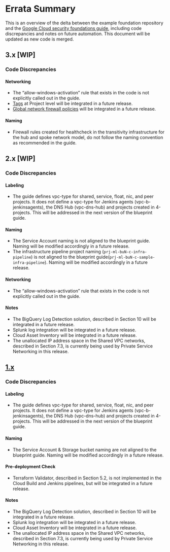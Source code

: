 # Errata Summary
This is an overview of the delta between the example foundation repository and the [Google Cloud security foundations guide](https://services.google.com/fh/files/misc/google-cloud-security-foundations-guide.pdf), including code discrepancies and notes on future automation. This document will be updated as new code is merged.

## 3.x [WIP]

### Code Discrepancies

#### Networking

- The “allow-windows-activation” rule that exists in the code is not explicitly called out in the guide.
- [Tags](https://cloud.google.com/resource-manager/docs/tags/tags-overview) at Project level will be integrated in a future release.
- [Global network firewall policies](https://cloud.google.com/vpc/docs/network-firewall-policies) will be integrated in a future release.

#### Naming

- Firewall rules created for healthcheck in the transitivity infrastructure for the hub and spoke network model, do not follow the naming convention as recommended in the guide.

## 2.x [WIP]
### Code Discrepancies

#### Labeling
- The guide defines vpc-type for shared, service, float, nic, and peer projects. It does not define a vpc-type for Jenkins agents (vpc-b-jenkinsagents), the DNS Hub (vpc-dns-hub) and projects created in 4-projects.
This will be addressed in the next version of the blueprint guide.

#### Naming
- The Service Account naming is not aligned to the blueprint guide. Naming will be modified accordingly in a future release.
- The infrastructure pipeline project naming (`prj-ml-buN-c-infra-pipeline`) is not aligned to the blueprint guide(`prj-ml-buN-c-sample-infra-pipeline`). Naming will be modified accordingly in a future release.

#### Networking
- The “allow-windows-activation” rule that exists in the code is not explicitly called out in the guide.

#### Notes
- The BigQuery Log Detection solution, described in Section 10 will be integrated in a future release.
- Splunk log integration will be integrated in a future release.
- Cloud Asset Inventory will be integrated in a future release.
- The unallocated IP address space in the Shared VPC networks, described in Section 7.3, is currently being used by Private Service Networking in this release.

## [1.x](https://github.com/GoogleCloudPlatform/terraform-google-enterprise-genai/releases/tag/v1.0.0)
### Code Discrepancies

#### Labeling
- The guide defines vpc-type for shared, service, float, nic, and peer projects. It does not define a vpc-type for Jenkins agents (vpc-b-jenkinsagents), the DNS Hub (vpc-dns-hub) and projects created in 4-projects.
This will be addressed in the next version of the blueprint guide.

#### Naming
- The Service Account & Storage bucket naming are not aligned to the blueprint guide. Naming will be modified accordingly in a future release.

#### Pre-deployment Check
- Terraform Validator, described in Section 5.2, is not implemented in the Cloud Build and Jenkins pipelines, but will be integrated in a future release.

#### Notes
- The BigQuery Log Detection solution, described in Section 10 will be integrated in a future release.
- Splunk log integration will be integrated in a future release.
- Cloud Asset Inventory will be integrated in a future release.
- The unallocated IP address space in the Shared VPC networks, described in Section 7.3, is currently being used by Private Service Networking in this release.
